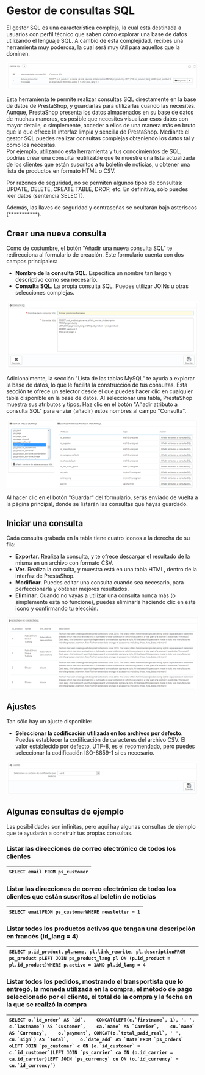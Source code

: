 # Gestor de consultas SQL

El gestor SQL es una característica compleja, la cual está destinada a usuarios con perfil técnico que saben cómo explorar una base de datos utilizando el lenguaje SQL. A cambio de esta complejidad, recibes una herramienta muy poderosa, la cual será muy útil para aquellos que la dominen.

![](../../../../.gitbook/assets/54265576.png)

Esta herramienta te permite realizar consultas SQL directamente en la base de datos de PrestaShop, y guardarlas para utilizarlas cuando las necesites. Aunque, PrestaShop presenta los datos almacenados en su base de datos de muchas maneras, es posible que necesites visualizar esos datos con mayor detalle, o simplemente, acceder a ellos de una manera más en bruto que la que ofrece la interfaz limpia y sencilla de PrestaShop. Mediante el gestor SQL puedes realizar consultas complejas obteniendo los datos tal y como los necesitas.  
Por ejemplo, utilizando esta herramienta y tus conocimientos de SQL, podrías crear una consulta reutilizable que te muestre una lista actualizada de los clientes que están suscritos a tu boletín de noticias, u obtener una lista de productos en formato HTML o CSV.

Por razones de seguridad, no se permiten algunos tipos de consultas: UPDATE, DELETE, CREATE TABLE, DROP, etc. En definitiva, sólo puedes leer datos \(sentencia SELECT\).

Además, las llaves de seguridad y contraseñas se ocultarán bajo asteriscos \(\*\*\*\*\*\*\*\*\*\*\*\).

## Crear una nueva consulta <a id="GestordeconsultasSQL-Crearunanuevaconsulta"></a>

Como de costumbre, el botón "Añadir una nueva consulta SQL" te redirecciona al formulario de creación. Este formulario cuenta con dos campos principales:

* **Nombre de la consulta SQL**. Especifica un nombre tan largo y descriptivo como sea necesario.
* **Consulta SQL**. La propia consulta SQL. Puedes utilizar JOINs u otras selecciones complejas.

![](../../../../.gitbook/assets/54265580.png)

Adicionalmente, la sección "Lista de las tablas MySQL" te ayuda a explorar la base de datos, lo que le facilita la construcción de tus consultas. Esta sección te ofrece un selector desde el que puedes hacer clic en cualquier tabla disponible en la base de datos. Al seleccionar una tabla, PrestaShop muestra sus atributos y tipos. Haz clic en el botón "Añadir atributo a consulta SQL" para enviar \(añadir\) estos nombres al campo "Consulta".

![](../../../../.gitbook/assets/54265582.png)

Al hacer clic en el botón "Guardar" del formulario, serás enviado de vuelta a la página principal, donde se listarán las consultas que hayas guardado.

## Iniciar una consulta <a id="GestordeconsultasSQL-Iniciarunaconsulta"></a>

Cada consulta grabada en la tabla tiene cuatro iconos a la derecha de su fila:

* **Exportar**. Realiza la consulta, y te ofrece descargar el resultado de la misma en un archivo con formato CSV.
* **Ver**. Realiza la consulta, y muestra está en una tabla HTML, dentro de la interfaz de PrestaShop.
* **Modificar**. Puedes editar una consulta cuando sea necesario, para perfeccionarla y obtener mejores resultados.
* **Eliminar**. Cuando no vayas a utilizar una consulta nunca más \(o simplemente esta no funcione\), puedes eliminarla haciendo clic en este icono y confirmando tu elección.

![](../../../../.gitbook/assets/54265585.png)

## Ajustes <a id="GestordeconsultasSQL-Ajustes"></a>

Tan sólo hay un ajuste disponible:

* **Seleccionar la codificación utilizada en los archivos por defecto**. Puedes establecer la codificación de caracteres del archivo CSV. El valor establecido por defecto, UTF-8, es el recomendado, pero puedes seleccionar la codificación ISO-8859-1 si es necesario.

![](../../../../.gitbook/assets/54265588.png)

## Algunas consultas de ejemplo <a id="GestordeconsultasSQL-Algunasconsultasdeejemplo"></a>

Las posibilidades son infinitas, pero aquí hay algunas consultas de ejemplo que te ayudarán a construir tus propias consultas.

### Listar las direcciones de correo electrónico de todos los clientes <a id="GestordeconsultasSQL-Listarlasdireccionesdecorreoelectr&#xF3;nicodetodoslosclientes"></a>

| `SELECT email FROM ps_customer` |
| :--- |


### Listar las direcciones de correo electrónico de todos los clientes que están suscritos al boletín de noticias <a id="GestordeconsultasSQL-Listarlasdireccionesdecorreoelectr&#xF3;nicodetodoslosclientesqueest&#xE1;nsuscritosalbolet&#xED;ndenoticias"></a>

| `SELECT emailFROM ps_customerWHERE newsletter = 1` |
| :--- |


### Listar todos los productos activos que tengan una descripción en francés \(id\_lang = 4\) <a id="GestordeconsultasSQL-Listartodoslosproductosactivosquetenganunadescripci&#xF3;nenfranc&#xE9;s(id_lang=4)"></a>

| `SELECT p.id_product,` [`pl.name`](http://pl.name/)`, pl.link_rewrite, pl.descriptionFROM ps_product pLEFT JOIN ps_product_lang pl ON (p.id_product = pl.id_product)WHERE p.active = 1AND pl.id_lang = 4` |
| :--- |


### Listar todos los pedidos, mostrando el transportista que lo entregó, la moneda utilizada en la compra, el método de pago seleccionado por el cliente, el total de la compra y la fecha en la que se realizó la compra <a id="GestordeconsultasSQL-Listartodoslospedidos,mostrandoeltransportistaqueloentreg&#xF3;,lamonedautilizadaenlacompra,elm&#xE9;tododepagoseleccionadoporelcliente,eltotaldelacompraylafechaenlaqueserealiz&#xF3;lacompra"></a>

| ``SELECT o.`id_order` AS `id`,    CONCAT(LEFT(c.`firstname`, 1), '. ', c.`lastname`) AS `Customer`,    ca.`name` AS `Carrier`,    cu.`name` AS `Currency`,    o.`payment`, CONCAT(o.`total_paid_real`, ' ', cu.`sign`) AS `Total`,    o.`date_add` AS `Date`FROM `ps_orders` oLEFT JOIN `ps_customer` c ON (o.`id_customer` = c.`id_customer`)LEFT JOIN `ps_carrier` ca ON (o.id_carrier = ca.id_carrier)LEFT JOIN `ps_currency` cu ON (o.`id_currency` = cu.`id_currency`)``  |
| :--- |


